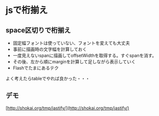 # jsで桁揃え

## space区切りで桁揃え

* 固定幅フォントは使っていない、フォントを変えても大丈夫
* 事前に描画時の文字幅を計算しておく
* 一度見えないspanに描画してoffsetWidthを取得する。すぐspanを消す。
* その後、左から順にmarginを計算して足しながら表示していく
* Flashでたまにあるテク

よく考えたらtableでやれば良かった・・・


## デモ

[http://shokai.org/tmp/jastify/](http://shokai.org/tmp/jastify/)